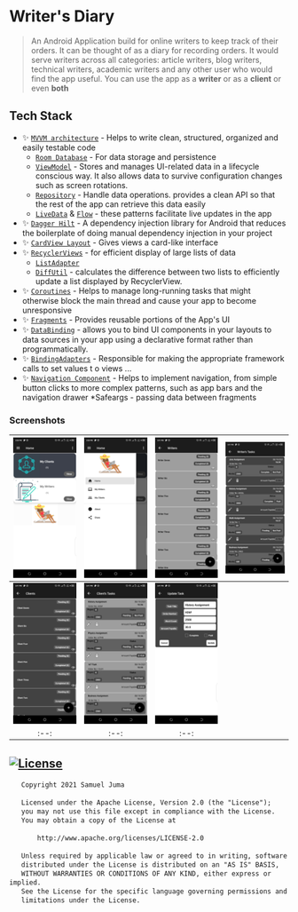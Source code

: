 # Writer's Diary
> An Android Application build for online writers to keep track of their orders. It can be thought of as a diary for recording
orders. It would serve writers across all categories: article writers, blog writers, technical writers, academic writers and any
other user who would find the app useful. You can use the app as a <b>writer</b> or as a <b>client</b> or even <b>both</b>

## Tech Stack
* ✨ [`MVVM architecture`][1] - Helps to write clean, structured, organized and easily testable code
    * [`Room Database`][2] - For data storage and persistence
    * [`ViewModel`][3] - Stores and manages UI-related data in a lifecycle conscious way. It also allows data to survive configuration changes such as screen rotations.
    * [`Repository`][4] -  Handle data operations. provides a clean API so that the rest of the app can retrieve this data easily
    * [`LiveData`][15] & [`Flow`][15] - these patterns facilitate live updates in the app
* ✨ [`Dagger Hilt`][5] - A dependency injection library for Android that reduces the boilerplate of doing manual dependency injection in your project
* ✨ [`CardView Layout`][6] - Gives views a card-like interface
* ✨ [`RecyclerViews`][7] - for efficient display of large lists of data
    * [`ListAdapter`][8]
    * [`DiffUtil`][9] -  calculates the difference between two lists to efficiently update a list displayed by RecyclerView.
* ✨ [`Coroutines`][10] - Helps to manage long-running tasks that might otherwise block the main thread and cause your app to become unresponsive
* ✨ [`Fragments`][11] - Provides reusable portions of the App's UI
* ✨ [`DataBinding`][12] -  allows you to bind UI components in your layouts to data sources in your app using a declarative format rather than programmatically.
* ✨ [`BindingAdapters`][13] - Responsible for making the appropriate framework calls to set values t o views ...
* ✨ [`Navigation Component`][14] - Helps to implement navigation, from simple button clicks to more complex patterns, such as app bars and the navigation drawer
    *Safeargs - passing data between fragments

### Screenshots
|<img src="screenshots/1.png" width=250/>|<img src="screenshots/2.png" width=250/>|<img src="screenshots/3.png" width=250/>|<img src="screenshots/4.png" width=250/>|
|:--:|:--:|:--:|:--:|
|<img src="screenshots/5.png" width=250/>|<img src="screenshots/6.png" width=250/>|<img src="screenshots/7.png" width=250/>|
|:--:|:--:|:--:|

[1]:https://www.geeksforgeeks.org/mvvm-model-view-viewmodel-architecture-pattern-in-android/
[2]:https://developer.android.com/training/data-storage/room/
[3]:https://developer.android.com/topic/libraries/architecture/viewmodel
[4]:https://medium.com/swlh/repository-pattern-in-android-c31d0268118c
[5]:https://developer.android.com/training/dependency-injection/hilt-android
[6]:https://developer.android.com/guide/topics/ui/layout/cardview
[7]:https://developer.android.com/guide/topics/ui/layout/recyclerview
[8]:https://developer.android.com/guide/topics/ui/layout/recyclerview
[9]:https://developer.android.com/codelabs/kotlin-android-training-diffutil-databinding#0
[10]:https://developer.android.com/kotlin/coroutines
[11]:https://developer.android.com/guide/fragments
[12]:https://developer.android.com/topic/libraries/data-binding/
[13]:https://developer.android.com/topic/libraries/data-binding/binding-adapters
[14]:https://developer.android.com/guide/navigation
[15]:https://proandroiddev.com/flow-livedata-what-are-they-best-use-case-lets-build-a-login-system-39315510666d


## [![License](https://img.shields.io/badge/License-Apache%202.0-blue.svg)](https://opensource.org/licenses/Apache-2.0)
```
   Copyright 2021 Samuel Juma

   Licensed under the Apache License, Version 2.0 (the "License");
   you may not use this file except in compliance with the License.
   You may obtain a copy of the License at

       http://www.apache.org/licenses/LICENSE-2.0

   Unless required by applicable law or agreed to in writing, software
   distributed under the License is distributed on an "AS IS" BASIS,
   WITHOUT WARRANTIES OR CONDITIONS OF ANY KIND, either express or implied.
   See the License for the specific language governing permissions and
   limitations under the License.
   ```
